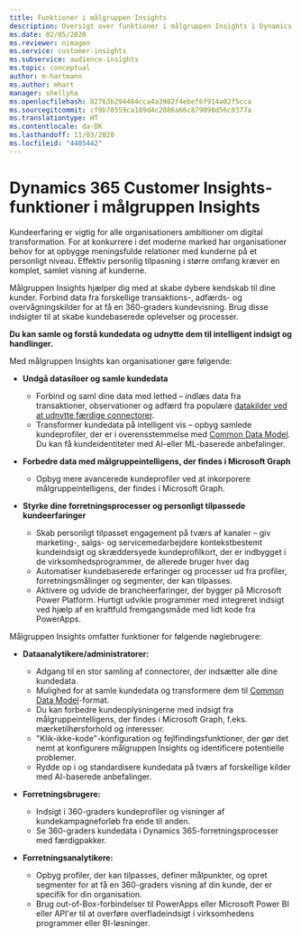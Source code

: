 ```yaml
---
title: Funktioner i målgruppen Insights
description: Oversigt over funktioner i målgruppen Insights i Dynamics 365 Customer Insights.
ms.date: 02/05/2020
ms.reviewer: nimagen
ms.service: customer-insights
ms.subservice: audience-insights
ms.topic: conceptual
author: m-hartmann
ms.author: mhart
manager: shellyha
ms.openlocfilehash: 82763b294484cca4a3982f4ebef6f914a02f5cca
ms.sourcegitcommit: cf9b78559ca189d4c2086a66c879098d56c0377a
ms.translationtype: HT
ms.contentlocale: da-DK
ms.lasthandoff: 11/03/2020
ms.locfileid: "4405442"
---
```

# <a name="dynamics-365-customer-insights-audience-insights-capability"></a>Dynamics 365 Customer Insights-funktioner i målgruppen Insights

Kundeerfaring er vigtig for alle organisationers ambitioner om digital transformation. For at konkurrere i det moderne marked har organisationer behov for at opbygge meningsfulde relationer med kunderne på et personligt niveau. Effektiv personlig tilpasning i større omfang kræver en komplet, samlet visning af kunderne.

Målgruppen Insights hjælper dig med at skabe dybere kendskab til dine kunder. Forbind data fra forskellige transaktions-, adfærds- og overvågningskilder for at få en 360-graders kundevisning. Brug disse indsigter til at skabe kundebaserede oplevelser og processer.

**Du kan samle og forstå kundedata og udnytte dem til intelligent indsigt og handlinger.**

Med målgruppen Insights kan organisationer gøre følgende:  

- **Undgå datasiloer og samle kundedata**

  - Forbind og saml dine data med lethed – indlæs data fra transaktioner, observationer og adfærd fra populære [datakilder ved at udnytte færdige connectorer](data-sources.md).
  - Transformer kundedata på intelligent vis – opbyg samlede kundeprofiler, der er i overensstemmelse med [Common Data Model](https://docs.microsoft.com/common-data-model/). Du kan få kundeidentiteter med AI-eller ML-baserede anbefalinger.

- **Forbedre data med målgruppeintelligens, der findes i Microsoft Graph**

  - Opbyg mere avancerede kundeprofiler ved at inkorporere målgruppeintelligens, der findes i Microsoft Graph.  

- **Styrke dine forretningsprocesser og personligt tilpassede kundeerfaringer**

  - Skab personligt tilpasset engagement på tværs af kanaler – giv marketing-, salgs- og servicemedarbejdere kontekstbestemt kundeindsigt og skræddersyede kundeprofilkort, der er indbygget i de virksomhedsprogrammer, de allerede bruger hver dag
  - Automatiser kundebaserede erfaringer og processer ud fra profiler, forretningsmålinger og segmenter, der kan tilpasses.
  - Aktivere og udvide de brancheerfaringer, der bygger på Microsoft Power Platform. Hurtigt udvikle programmer med integreret indsigt ved hjælp af en kraftfuld fremgangsmåde med lidt kode fra PowerApps.  

Målgruppen Insights omfatter funktioner for følgende nøglebrugere:

- **Dataanalytikere/administratorer:**

  - Adgang til en stor samling af connectorer, der indsætter alle dine kundedata.
  - Mulighed for at samle kundedata og transformere dem til [Common Data Model](https://docs.microsoft.com/common-data-model/)-format.
  - Du kan forbedre kundeoplysningerne med indsigt fra målgruppeintelligens, der findes i Microsoft Graph, f.eks. mærketilhørsforhold og interesser.
  - "Klik-ikke-kode"-konfiguration og fejlfindingsfunktioner, der gør det nemt at konfigurere målgruppen Insights og identificere potentielle problemer.
  - Rydde op i og standardisere kundedata på tværs af forskellige kilder med AI-baserede anbefalinger.  

- **Forretningsbrugere:**

  - Indsigt i 360-graders kundeprofiler og visninger af kundekampagneforløb fra ende til anden.
  - Se 360-graders kundedata i Dynamics 365-forretningsprocesser med færdigpakker.

- **Forretningsanalytikere:**

  - Opbyg profiler, der kan tilpasses, definer målpunkter, og opret segmenter for at få en 360-graders visning af din kunde, der er specifik for din organisation.  
  - Brug out-of-Box-forbindelser til PowerApps eller Microsoft Power BI eller API'er til at overføre overfladeindsigt i virksomhedens programmer eller BI-løsninger.  
